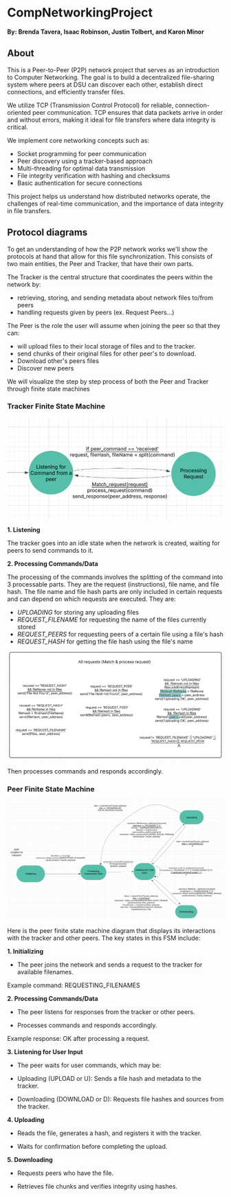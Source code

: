 # CompNetworkingProject
**By: Brenda Tavera, Isaac Robinson, Justin Tolbert, and Karon Minor**



## About 

This is a Peer-to-Peer (P2P) network project that serves as an introduction to Computer Networking. The goal is to build a decentralized file-sharing system where peers at DSU can discover each other, establish direct connections, and efficiently transfer files.

We utilize TCP (Transmission Control Protocol) for reliable, connection-oriented peer communication. TCP ensures that data packets arrive in order and without errors, making it ideal for file transfers where data integrity is critical.

We implement core networking concepts such as:

- Socket programming for peer communication
- Peer discovery using a tracker-based approach
- Multi-threading for optimal data transmission
- File integrity verification with hashing and checksums
- Basic authentication for secure connections

This project helps us understand how distributed networks operate, the challenges of real-time communication, and the importance of data integrity in file transfers.

## Protocol diagrams

To get an understanding of how the P2P network works we'll show the protocols at hand that allow for this file synchronization. This consists of two main entities, the Peer and Tracker, that have their own parts. 

The Tracker is the central structure that coordinates the peers within the network by:

- retrieving, storing, and sending metadata about network files to/from peers
- handling requests given by peers (ex. Request Peers...)

The Peer is the role the user will assume when joining the peer so that they can:

- will upload files to their local storage of files and to the tracker.
- send chunks of their original files for other peer's to download.
- Download other's peers files
- Discover new peers 

We will visualize the step by step process of both the Peer and Tracker through finite state machines

### Tracker Finite State Machine

<img src="images/trackerfsm.png" alt="Finite State Machine Diagram Tracker entity">

**1. Listening**

The tracker goes into an idle state when the network is created, waiting for peers to send commands to it. 

**2. Processing Commands/Data**

The processing of the commands involves the splitting of the command into 3 processable parts. They are the request (instructions), file name, and file hash. The file name and file hash parts are only included in certain requests and can depend on which requests are executed. They are:

- *UPLOADING* for storing any uploading files
- *REQUEST_FILENAME* for requesting the name of the files currently stored
- *REQUEST_PEERS* for requesting peers of a certain file using a file's hash
- *REQUEST_HASH* for getting the file hash using the file's name

<img src="images/trackerrequests.png" alt="Tracker processing requests">

Then processes commands and responds accordingly.

### Peer Finite State Machine


<img src="images/peerfsm.png" alt="Finite State Machine Diagram Peer entity">

Here is the peer finite state machine diagram that displays its interactions with the tracker and other peers. The key states in this FSM include:

**1. Initializing**


- The peer joins the network and sends a request to the tracker for available filenames.

Example command: REQUESTING_FILENAMES

**2. Processing Commands/Data**


- The peer listens for responses from the tracker or other peers.

- Processes commands and responds accordingly.

Example response: OK after processing a request.

**3. Listening for User Input**


- The peer waits for user commands, which may be:

- Uploading (UPLOAD or U): Sends a file hash and metadata to the tracker.

- Downloading (DOWNLOAD or D): Requests file hashes and sources from the tracker.

**4.  Uploading**


- Reads the file, generates a hash, and registers it with the tracker.

- Waits for confirmation before completing the upload.

**5. Downloading**


- Requests peers who have the file.

- Retrieves file chunks and verifies integrity using hashes.

